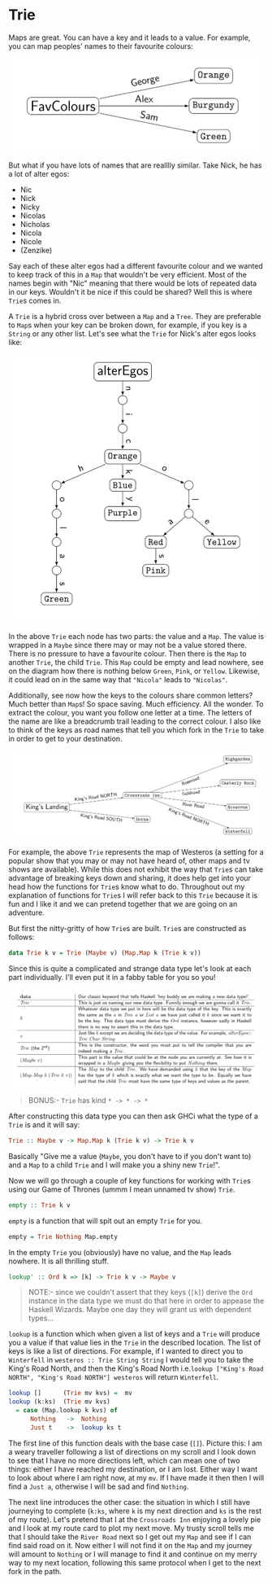# Trie

Maps are great. You can have a key and it leads to a value. For example, you can map peoples' names to their favourite colours:

![](ColourMap.png)

But what if you have lots of names that are realllly similar. Take Nick, he has a lot of alter egos:

  * Nic
  * Nick
  * Nicky
  * Nicolas
  * Nicholas
  * Nicola
  * Nicole
  * (Zenzike)

Say each of these alter egos had a different favourite colour and we wanted to keep track of this in a `Map` that wouldn't be very efficient. Most of the names begin with "Nic" meaning that there would be lots of repeated data in our keys. Wouldn't it be nice if this could be shared? Well this is where `Trie`s comes in.

A `Trie` is a hybrid cross over between a `Map` and a `Tree`. They are preferable to `Map`s when your key can be broken down, for example, if you key is a `String` or any other list. Let's see what the `Trie` for Nick's alter egos looks like:

![](AlterEgoMap.png)

In the above `Trie` each node has two parts: the value and a `Map`. The value is wrapped in a `Maybe` since there may or may not be a value stored there. There is no pressure to have a favourite colour. Then there is the `Map` to another `Trie`, the child `Trie`. This `Map` could be empty and lead nowhere, see on the diagram how there is nothing below `Green`, `Pink`, or `Yellow`. Likewise, it could lead on in the same way that `"Nicola"` leads to `"Nicolas"`.

Additionally, see now how the keys to the colours share common letters? Much better than `Map`s! So space saving. Much efficiency. All the wonder. To extract the colour, you want you follow one letter at a time. The letters of the name are like a breadcrumb trail leading to the correct colour. I also like to think of the keys as road names that tell you which fork in the `Trie` to take in order to get to your destination.

![](GoTMap.png)

For example, the above `Trie` represents the map of Westeros (a setting for a popular show that you may or may not have heard of, other maps and tv shows are available). While this does not exhibit the way that `Trie`s can take advantage of breaking keys down and sharing, it does help get into your head how the functions for `Trie`s know what to do. Throughout out my explanation of functions for `Trie`s I will refer back to this `Trie` because it is fun and I like it and we can pretend together that we are going on an adventure.

But first the nitty-gritty of how `Trie`s are built. `Trie`s are constructed as follows:

```haskell
data Trie k v = Trie (Maybe v) (Map.Map k (Trie k v))
```

Since this is quite a complicated and strange data type let's look at each part individually. I'll even put it in a fabby table for you so you!

![](treiTable.png)

<!-- |  Part                      | Meaning                                                                                                                                                                                                                                                                                                              |
|---------------------------:|----------------------------------------------------------------------------------------------------------------------------------------------------------------------------------------------------------------------------------------------------------------------------------------------------------------------|
|  `data`                    |  Our classic keyword that tells Haskell `hey buddy we are making a new data type!'.                                                                                                                                                                                                                                  |
|  `Trie`                    |  This is just us naming our new data type. Funnily enough we are gonna call it `Trie`.                                                                                                                                                                                                                               |
|  `k`                       |  Whatever data type we put in here will be the data type of the key. This is exactly the same as the `a` in `Tree a` or `List a` we have just called it `k` since we want it to be the key. This data type must derive the `Ord` instance, however sadly in Haskell there is no way to assert this in the data type. |
|  `v`                       |  Just like `k` except we are deciding the data type of the value. For example, `alterEgos :: Trie Char String`                                                                                                                                                                                                       |
|  `Trie` (the 2nd)          |  This is the constructor, the word you must put to tell the compiler that you are indeed making a `Trie`.                                                                                                                                                                                                            |
|  `(Maybe v)`               |  This part is the value that could be at the node you are currently at. See how it is wrapped in a `Maybe` giving you the flexibility to put `Nothing` there.                                                                                                                                                        |
|  `(Map.Map k (Trie k v))`  |  The `Map` to the child `Trie`. We have demanded using `k` that the key of the `Map` has the type of `k` which is exactly what we want the type to be. Equally we have said that the child `Trie` must have the same type of keys and values as the parent.                                                          | -->


> BONUS:- `Trie` has kind `* -> * -> *`

After constructing this data type you can then ask GHCi what the type of a `Trie` is and it will say:

```haskell
Trie :: Maybe v -> Map.Map k (Trie k v) -> Trie k v
```

Basically "Give me a value (`Maybe`, you don't have to if you don't want to) and a `Map` to a child `Trie` and I will make you a shiny new `Trie`!".

Now we will go through a couple of key functions for working with `Trie`s using our Game of Thrones (ummm I mean unnamed tv show) `Trie`.

```haskell
empty :: Trie k v
```

`empty` is a function that will spit out an empty `Trie` for you.

```haskell
empty = Trie Nothing Map.empty
```

In the empty `Trie` you (obviously) have no value, and the `Map` leads nowhere. It is all thrilling stuff.

```haskell
lookup' :: Ord k => [k] -> Trie k v -> Maybe v
```

> NOTE:- since we couldn't assert that they keys (`[k]`) derive the `Ord` instance in the data type we must do that here in order to appease the Haskell Wizards. Maybe one day they will grant us with dependent types...

`lookup` is a function which when given a list of keys and a `Trie` will produce you a value if that value lies in the `Trie` in the described location. The list of keys is like a list of directions. For example, if I wanted to direct you to `Winterfell` in `westeros :: Trie String String` I would tell you to take the King's Road North, and then the King's Road North i.e.`lookup ["King's Road NORTH", "King's Road NORTH"] westeros` will return `Winterfell`.

```haskell
lookup []      (Trie mv kvs) =  mv
lookup (k:ks)  (Trie mv kvs)
  = case (Map.lookup k kvs) of
      Nothing   ->  Nothing
      Just t    ->  lookup ks t
```

The first line of this function deals with the base case (`[]`). Picture this: I am a weary traveller following a list of directions on my scroll and I look down to see that I have no more directions left, which can mean one of two things: either I have reached my destination, or I am lost. Either way I want to look about where I am right now, at my `mv`. If I have made it then then I will find a `Just a`, otherwise I will be sad and find `Nothing`.

The next line introduces the other case: the situation in which I still have journeying to complete (`k:ks`, where `k` is my next direction and `ks` is the rest of my route). Let's pretend that I at the `Crossroads Inn` enjoying a lovely pie and I look at my route card to plot my next move. My trusty scroll tells me that I should take the `River Road` next so I get out my `Map` and see if I can find said road on it. Now either I will not find it on the `Map` and my journey will amount to `Nothing` or I will manage to find it and continue on my merry way to my next location, following this same protocol when I get to the next fork in the path.
